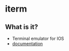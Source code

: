 # iterm
## What is it?
* Terminal emulator for IOS
* [documentation](https://www.iterm2.com/documentation.html)
